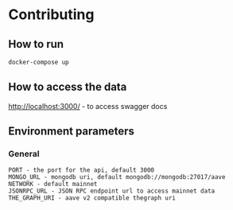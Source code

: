 # Contributing

## How to run

```bash
docker-compose up
```

## How to access the data

[http://localhost:3000/](http://localhost:3000/) - to access swagger docs

## Environment parameters

### General

    PORT - the port for the api, default 3000
    MONGO_URL - mongodb uri, default mongodb://mongodb:27017/aave
    NETWORK - default mainnet
    JSONRPC_URL - JSON RPC endpoint url to access mainnet data
    THE_GRAPH_URI - aave v2 compatible thegraph uri
